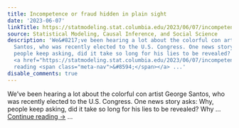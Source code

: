```yaml
---
title: Incompetence or fraud hidden in plain sight
date: '2023-06-07'
linkTitle: https://statmodeling.stat.columbia.edu/2023/06/07/incompetence-or-fraud-hidden-in-plain-sight/
source: Statistical Modeling, Causal Inference, and Social Science
description: 'We&#8217;ve been hearing a lot about the colorful con artist George
  Santos, who was recently elected to the U.S. Congress. One news story asks: Why,
  people keep asking, did it take so long for his lies to be revealed? Why &#8230;
  <a href="https://statmodeling.stat.columbia.edu/2023/06/07/incompetence-or-fraud-hidden-in-plain-sight/">Continue
  reading <span class="meta-nav">&#8594;</span></a> ...'
disable_comments: true
---
```

We&#8217;ve been hearing a lot about the colorful con artist George Santos, who was recently elected to the U.S. Congress. One news story asks: Why, people keep asking, did it take so long for his lies to be revealed? Why &#8230; <a href="https://statmodeling.stat.columbia.edu/2023/06/07/incompetence-or-fraud-hidden-in-plain-sight/">Continue reading <span class="meta-nav">&#8594;</span></a> ...